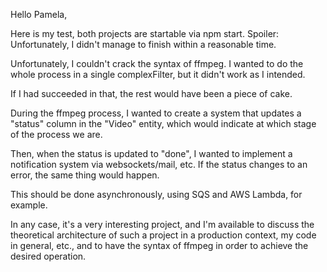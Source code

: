 Hello Pamela,

Here is my test, both projects are startable via npm start.
Spoiler: Unfortunately, I didn't manage to finish within a reasonable time.

Unfortunately, I couldn't crack the syntax of ffmpeg. I wanted to do the whole process in a single complexFilter, but it didn't work as I intended.

If I had succeeded in that, the rest would have been a piece of cake.

During the ffmpeg process, I wanted to create a system that updates a "status" column in the "Video" entity, which would indicate at which stage of the process we are.

Then, when the status is updated to "done", I wanted to implement a notification system via websockets/mail, etc. If the status changes to an error, the same thing would happen.

This should be done asynchronously, using SQS and AWS Lambda, for example.

In any case, it's a very interesting project, and I'm available to discuss the theoretical architecture of such a project in a production context, my code in general, etc., and to have the syntax of ffmpeg in order to achieve the desired operation.

